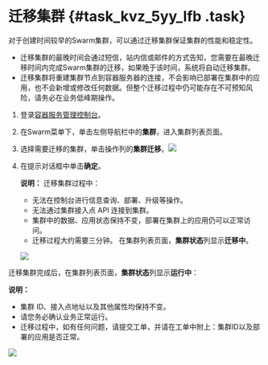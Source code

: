 # 迁移集群 {#task_kvz_5yy_lfb .task}

对于创建时间较早的Swarm集群，可以通过迁移集群保证集群的性能和稳定性。

-   迁移集群的最晚时间会通过短信，站内信或邮件的方式告知，您需要在最晚迁移时间内完成Swarm集群的迁移，如果晚于该时间，系统将自动迁移集群。
-   迁移集群将重建集群节点到容器服务器的连接，不会影响已部署在集群中的应用，也不会新增或修改任何数据。但整个迁移过程中仍可能存在不可预知风险，请务必在业务低峰期操作。

1.  登录[容器服务管理控制台](https://cs.console.aliyun.com)。 
2.  在Swarm菜单下，单击左侧导航栏中的**集群**，进入集群列表页面。 
3.  选择需要迁移的集群，单击操作列的**集群迁移**。![](http://static-aliyun-doc.oss-cn-hangzhou.aliyuncs.com/assets/img/23685/153958926013732_zh-CN.png)

 
4.  在提示对话框中单击**确定**。 

    **说明：** 迁移集群过程中：

    -   无法在控制台进行信息查询、部署、升级等操作。
    -   无法通过集群接入点 API 连接到集群。
    -   集群中的数据、应用状态保持不变，部署在集群上的应用仍可以正常访问。
    -   迁移过程大约需要三分钟。
    在集群列表页面，**集群状态**列显示**迁移中**。

    ![](http://static-aliyun-doc.oss-cn-hangzhou.aliyuncs.com/assets/img/23685/153958926013733_zh-CN.png)


迁移集群完成后，在集群列表页面，**集群状态**列显示**运行中**：

**说明：** 

-   集群 ID、接入点地址以及其他属性均保持不变。
-   请您务必确认业务正常运行。
-   迁移过程中，如有任何问题，请提交工单，并请在工单中附上：集群ID以及部署的应用是否正常。

![](http://static-aliyun-doc.oss-cn-hangzhou.aliyuncs.com/assets/img/23685/153958926113734_zh-CN.png)

